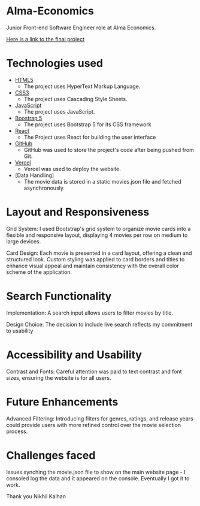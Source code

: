 # Alma-Economics
 Junior Front-end Software Engineer role at Alma Economics.

[Here is a link to the final project](https://alma-economics-9gn3.vercel.app/)

# Technologies used

-   [HTML5](https://en.wikipedia.org/wiki/HTML)
    -   The project uses HyperText Markup Language.
-   [CSS3](https://en.wikipedia.org/wiki/CSS)
    -   The project uses Cascading Style Sheets.
-   [JavaScript](https://en.wikipedia.org/wiki/JavaScript)
    -   The project uses JavaScript.
-   [Boostrap 5](https://getbootstrap.com/docs/5.0/getting-started/introduction/)
    -   The project uses Bootstrap 5 for its CSS framework
-   [React](https://react.dev/learn/installation)
    -   The Project uses React for building the user interface
-   [GitHub](https://github.com/)
    -   GitHub was used to store the project's code after being pushed from Git.
-   [Vercel](https://vercel.com/)
    -   Vercel was used to deploy the website.
-   [Data Handling]
    -   The movie data is stored in a static movies.json file and fetched asynchronously.

#  Layout and Responsiveness

Grid System: I used Bootstrap's grid system to organize movie cards into a flexible and responsive layout, displaying 4 movies per row on medium to large devices.

Card Design: Each movie is presented in a card layout, offering a clean and structured look. Custom styling was applied to card borders and titles to enhance visual appeal and maintain consistency with the overall color scheme of the application.

# Search Functionality

Implementation: A search input allows users to filter movies by title.

Design Choice: The decision to include live search reflects my commitment to usability

# Accessibility and Usability

Contrast and Fonts: Careful attention was paid to text contrast and font sizes, ensuring the website is for all users.

# Future Enhancements

Advanced Filtering: Introducing filters for genres, ratings, and release years could provide users with more refined control over the movie selection process.

# Challenges faced

Issues synching the movie.json file to show on the main website page - I consoled log the data and it appeared on the console. Eventually I got it to work.

Thank you
Nikhil Kalhan
